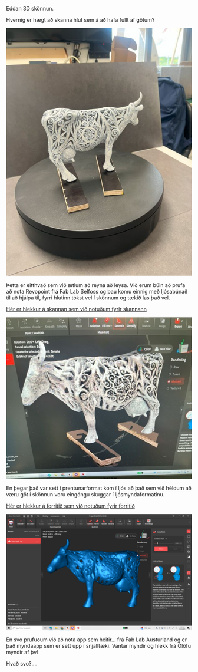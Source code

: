 Eddan 3D skönnun.

Hvernig er hægt að skanna hlut sem á að hafa fullt af götum?
  
  ![edda](myndir/edda2_600.jpg)

Þetta er eitthvað sem við ætlum að reyna að leysa.
Við erum búin að prufa að nota Revopoint frá Fab Lab Selfoss og þau komu einnig með ljósabúnað til að hjálpa til, fyrri hlutinn tókst vel í skönnum og tækið las það vel.

[Hér er hlekkur á skannan sem við notuðum fyrir skannann](https://www.revopoint3d.com/pages/all-in-one-3d-scanner-miracoplus)


  ![edda](myndir/edda600_crop.jpg)

En þegar það var sett í prentunarformat kom í ljós að það sem við héldum að væru göt í skönnun voru eingöngu skuggar í ljósmyndaformatinu.

[Hér er hlekkur á forritið sem við notuðum fyrir forritið](https://www.revopoint3d.com/pages/support-download?srsltid=AfmBOor7oZN-WOEwGp5Ti3WRNTO4v_bBXjjeiurKYbuAd1tIIGRgZd2o)

  ![edda](myndir/edda1_forrit.png)

  En svo prufuðum við að nota app sem heitir... frá Fab Lab Austurland og er það myndaapp sem er sett upp í snjalltæki.
  Vantar myndir og hlekk frá Ólöfu
    myndir af því

  Hvað svo?....
